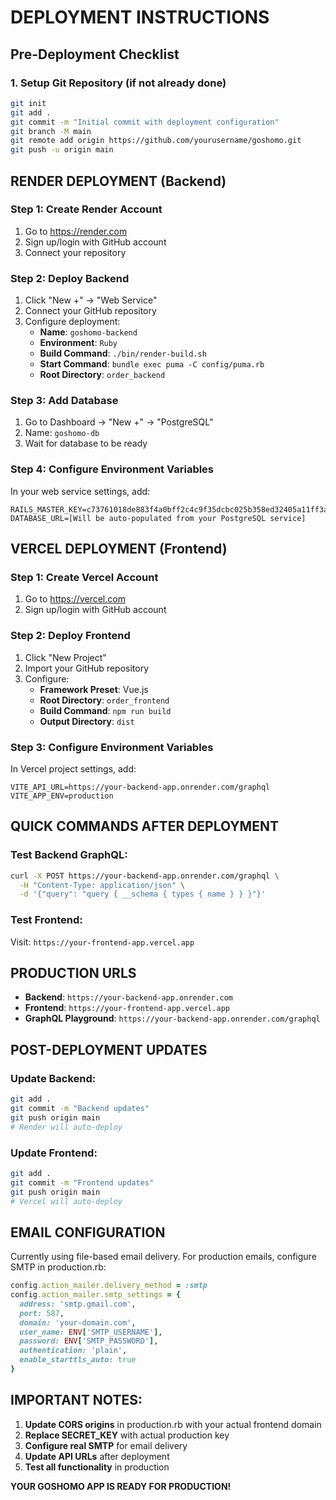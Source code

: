 # DEPLOYMENT INSTRUCTIONS

## Pre-Deployment Checklist

### 1. Setup Git Repository (if not already done)
```bash
git init
git add .
git commit -m "Initial commit with deployment configuration"
git branch -M main
git remote add origin https://github.com/yourusername/goshomo.git
git push -u origin main
```

## RENDER DEPLOYMENT (Backend)

### Step 1: Create Render Account
1. Go to https://render.com
2. Sign up/login with GitHub account
3. Connect your repository

### Step 2: Deploy Backend
1. Click "New +" → "Web Service"
2. Connect your GitHub repository
3. Configure deployment:
   - **Name**: `goshomo-backend` 
   - **Environment**: `Ruby`
   - **Build Command**: `./bin/render-build.sh`
   - **Start Command**: `bundle exec puma -C config/puma.rb`
   - **Root Directory**: `order_backend`

### Step 3: Add Database
1. Go to Dashboard → "New +" → "PostgreSQL"
2. Name: `goshomo-db`
3. Wait for database to be ready

### Step 4: Configure Environment Variables
In your web service settings, add:
```
RAILS_MASTER_KEY=c73761018de883f4a0bff2c4c9f35dcbc025b358ed32405a11ff3a901fbb85e8b47e30656d5d0e8627644caf05fedd39037f9a89089d2622cc307a774007e63f
DATABASE_URL=[Will be auto-populated from your PostgreSQL service]
```

## VERCEL DEPLOYMENT (Frontend)

### Step 1: Create Vercel Account  
1. Go to https://vercel.com
2. Sign up/login with GitHub account

### Step 2: Deploy Frontend
1. Click "New Project"
2. Import your GitHub repository
3. Configure:
   - **Framework Preset**: Vue.js
   - **Root Directory**: `order_frontend`
   - **Build Command**: `npm run build`
   - **Output Directory**: `dist`

### Step 3: Configure Environment Variables
In Vercel project settings, add:
```
VITE_API_URL=https://your-backend-app.onrender.com/graphql
VITE_APP_ENV=production
```

## QUICK COMMANDS AFTER DEPLOYMENT

### Test Backend GraphQL:
```bash
curl -X POST https://your-backend-app.onrender.com/graphql \
  -H "Content-Type: application/json" \
  -d '{"query": "query { __schema { types { name } } }"}'
```

### Test Frontend:
Visit: `https://your-frontend-app.vercel.app`

## PRODUCTION URLS
- **Backend**: `https://your-backend-app.onrender.com`
- **Frontend**: `https://your-frontend-app.vercel.app`
- **GraphQL Playground**: `https://your-backend-app.onrender.com/graphql`

## POST-DEPLOYMENT UPDATES

### Update Backend:
```bash
git add .
git commit -m "Backend updates"
git push origin main
# Render will auto-deploy
```

### Update Frontend:
```bash  
git add .
git commit -m "Frontend updates"
git push origin main  
# Vercel will auto-deploy
```

## EMAIL CONFIGURATION
Currently using file-based email delivery. For production emails, configure SMTP in production.rb:

```ruby
config.action_mailer.delivery_method = :smtp
config.action_mailer.smtp_settings = {
  address: 'smtp.gmail.com',
  port: 587,
  domain: 'your-domain.com',
  user_name: ENV['SMTP_USERNAME'],
  password: ENV['SMTP_PASSWORD'],
  authentication: 'plain',
  enable_starttls_auto: true
}
```

## IMPORTANT NOTES:
1. **Update CORS origins** in production.rb with your actual frontend domain
2. **Replace SECRET_KEY** with actual production key  
3. **Configure real SMTP** for email delivery
4. **Update API URLs** after deployment
5. **Test all functionality** in production

**YOUR GOSHOMO APP IS READY FOR PRODUCTION!**